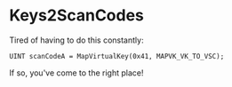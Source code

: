 # Keys2ScanCodes

Tired of having to do this constantly:
```
UINT scanCodeA = MapVirtualKey(0x41, MAPVK_VK_TO_VSC);
```
If so, you've come to the right place!
